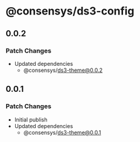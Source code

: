 # @consensys/ds3-config

## 0.0.2

### Patch Changes

- Updated dependencies
  - @consensys/ds3-theme@0.0.2

## 0.0.1

### Patch Changes

- Initial publish
- Updated dependencies
  - @consensys/ds3-theme@0.0.1
